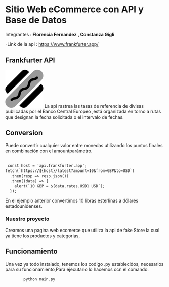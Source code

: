 # Sitio Web eCommerce con API y Base de Datos 
Integrantes :
**Florencia Fernandez**
**, Constanza Gigli**

-Link de la api :
<a href="https://www.frankfurter.app/">https://www.frankfurter.app/</a><br>
## Frankfurter API
 <img src="logoFrank.png" width="120">    
La api rastrea las tasas de referencia de divisas publicadas por el Banco Central Europeo ,está organizada en torno a rutas que designan la fecha solicitada o el intervalo de fechas. </li>
  
## Conversion
Puede convertir cualquier valor entre monedas utilizando los puntos finales en combinación con el amountparámetro.
 <pre><code>        
 const host = 'api.frankfurter.app';
fetch(`https://${host}/latest?amount=10&from=GBP&to=USD`)
  .then(resp => resp.json())
  .then((data) => {
    alert(`10 GBP = ${data.rates.USD} USD`);
  });
</code></pre> 
En el ejemplo anterior convertimos 10 libras esterlinas a dólares estadounidenses.
### Nuestro proyecto 
Creamos una pagina web ecomerce que utiliza la api de fake Store la cual ya tiene los productos y categorias,

<h2 class="code-line" data-line-start=30 data-line-end=31 ><a id="Funcionamiento_30"></a>Funcionamiento</h2>
<p class="has-line-data" data-line-start="32" data-line-end="33">Una vez ya todo instalado, tenemos los codigo .py establecidos, necesarios para su funcionamiento,Para ejecutarlo lo hacemos ocn el comando.</p>
 <pre><code>        python main.py
</code></pre> 
 </ul>
